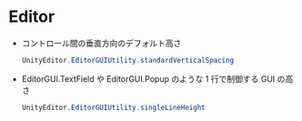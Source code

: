 # Editor


- コントロール間の垂直方向のデフォルト高さ
  ``` csharp
  UnityEditor.EditorGUIUtility.standardVerticalSpacing
  ```

- EditorGUI.TextField や EditorGUI.Popup のような 1 行で制御する GUI の高さ
  ``` csharp
  UnityEditor.EditorGUIUtility.singleLineHeight
  ```
